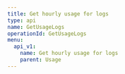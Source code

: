 ```yaml
---
title: Get hourly usage for logs
type: api
name: GetUsageLogs
operationId: GetUsageLogs
menu:
  api_v1:
    name: Get hourly usage for logs
    parent: Usage
---
```

